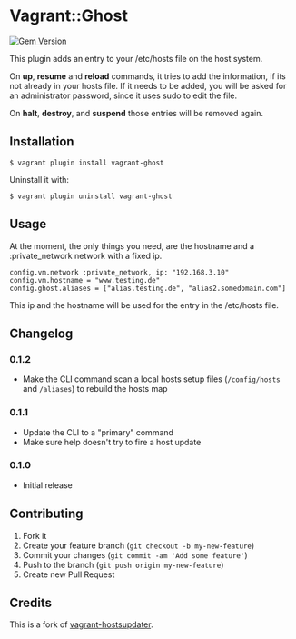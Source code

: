 # Vagrant::Ghost

[![Gem Version](https://badge.fury.io/rb/vagrant-ghost.svg)](http://badge.fury.io/rb/vagrant-ghost)

This plugin adds an entry to your /etc/hosts file on the host system.
 
On **up**, **resume** and **reload** commands, it tries to add the information, if its not already in your hosts file. If it needs to be added, you will be asked for an administrator password, since it uses sudo to edit the file.
 
On **halt**, **destroy**, and **suspend** those entries will be removed again.
 
## Installation
 
    $ vagrant plugin install vagrant-ghost
 
Uninstall it with:
 
    $ vagrant plugin uninstall vagrant-ghost
 
## Usage
 
At the moment, the only things you need, are the hostname and a :private_network network with a fixed ip.
 
    config.vm.network :private_network, ip: "192.168.3.10"
    config.vm.hostname = "www.testing.de"
    config.ghost.aliases = ["alias.testing.de", "alias2.somedomain.com"]
 
This ip and the hostname will be used for the entry in the /etc/hosts file.
 
##  Changelog

### 0.1.2
* Make the CLI command scan a local hosts setup files (`/config/hosts` and `/aliases`) to rebuild the hosts map

### 0.1.1
* Update the CLI to a "primary" command
* Make sure help doesn't try to fire a host update

### 0.1.0
* Initial release

## Contributing

1. Fork it
2. Create your feature branch (`git checkout -b my-new-feature`)
3. Commit your changes (`git commit -am 'Add some feature'`)
4. Push to the branch (`git push origin my-new-feature`)
5. Create new Pull Request

## Credits

This is a fork of [vagrant-hostsupdater](https://github.com/cogitatio/vagrant-hostsupdater).
```